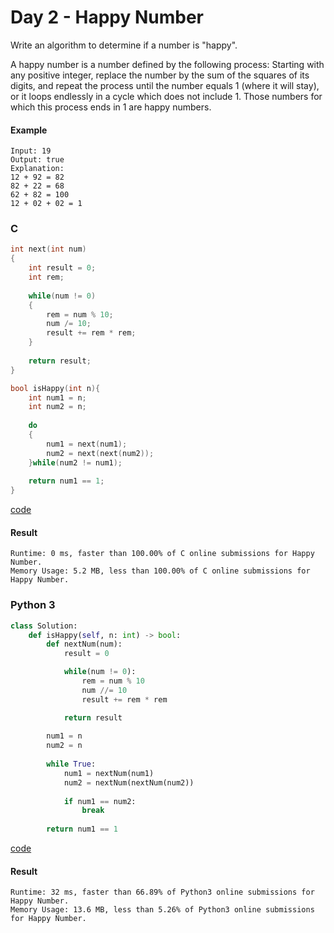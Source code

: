 # Day 2 - Happy Number
Write an algorithm to determine if a number is "happy".

A happy number is a number defined by the following process: Starting with any positive integer, replace the number by the sum of the
squares of its digits, and repeat the process until the number equals 1 (where it will stay), or it loops endlessly in a cycle which
does not include 1. Those numbers for which this process ends in 1 are happy numbers.

#### Example 
```
Input: 19
Output: true
Explanation: 
12 + 92 = 82
82 + 22 = 68
62 + 82 = 100
12 + 02 + 02 = 1
```

### C
```C
int next(int num)
{
    int result = 0;
    int rem;
    
    while(num != 0)
    {
        rem = num % 10;
        num /= 10;
        result += rem * rem;
    }
    
    return result;
}

bool isHappy(int n){
    int num1 = n;
    int num2 = n;
    
    do
    {
        num1 = next(num1);
        num2 = next(next(num2));
    }while(num2 != num1);
    
    return num1 == 1;
}
```
[code](C/happyNumber.c)

#### Result
```
Runtime: 0 ms, faster than 100.00% of C online submissions for Happy Number.
Memory Usage: 5.2 MB, less than 100.00% of C online submissions for Happy Number.
```

### Python 3
```python
class Solution:
    def isHappy(self, n: int) -> bool:
        def nextNum(num):
            result = 0

            while(num != 0):
                rem = num % 10
                num //= 10
                result += rem * rem

            return result
        
        num1 = n
        num2 = n
        
        while True:
            num1 = nextNum(num1)
            num2 = nextNum(nextNum(num2))
            
            if num1 == num2:
                break
                
        return num1 == 1
```
[code](Python/happyNumber.py)

#### Result
```
Runtime: 32 ms, faster than 66.89% of Python3 online submissions for Happy Number.
Memory Usage: 13.6 MB, less than 5.26% of Python3 online submissions for Happy Number.
```

